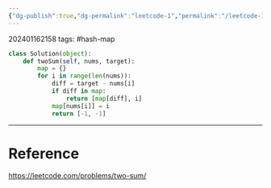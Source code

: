 ```yaml
---
{"dg-publish":true,"dg-permalink":"leetcode-1","permalink":"/leetcode-1/"}
---
```


202401162158
tags: #hash-map

```python
class Solution(object):
	def twoSum(self, nums, target):
		map = {}
		for i in range(len(nums)):
			diff = target - nums[i]
			if diff in map:
				return [map[diff], i]
			map[nums[i]] = i
			return [-1, -1]
```

---
# Reference

https://leetcode.com/problems/two-sum/